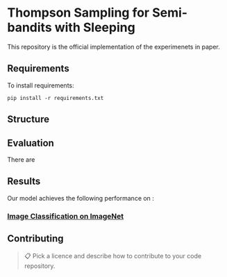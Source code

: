 # Thompson Sampling for Semi-bandits with Sleeping

This repository is the official implementation of the experimenets in paper.

## Requirements

To install requirements:

```setup
pip install -r requirements.txt
```

## Structure


## Evaluation

There are 


## Results

Our model achieves the following performance on :

### [Image Classification on ImageNet](https://paperswithcode.com/sota/image-classification-on-imagenet)



## Contributing

>📋  Pick a licence and describe how to contribute to your code repository. 

